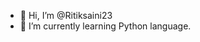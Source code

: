 - 👋 Hi, I’m @Ritiksaini23
- 🌱 I’m currently learning Python language.

<!---
Ritiksaini23/Ritiksaini23 is a ✨ special ✨ repository because its `README.md` (this file) appears on your GitHub profile.
You can click the Preview link to take a look at your changes.
--->
